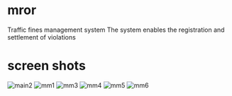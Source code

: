 # mror
  
  
Traffic fines management system
The system enables the registration and settlement of violations

# screen shots

![main2](https://user-images.githubusercontent.com/74816647/218180116-ec69a238-9dab-4149-97f5-a6b616a10d22.png)
![mm1](https://user-images.githubusercontent.com/74816647/218180130-dccc8bb5-b72e-4dc9-a582-c25cd0d25057.png)
![mm3](https://user-images.githubusercontent.com/74816647/218180151-e91fcf3e-3eda-4fe1-9d23-d199b6f6c31c.png)
![mm4](https://user-images.githubusercontent.com/74816647/218180162-d1c2283d-c76e-45e3-8137-8ec5c03dc925.png)
![mm5](https://user-images.githubusercontent.com/74816647/218180176-ae3e12f4-38bc-4ae6-b02c-1e3e7651751a.png)
![mm6](https://user-images.githubusercontent.com/74816647/218180097-58bb6664-1e31-466d-ba8e-1e8e4bb40f2f.png)
